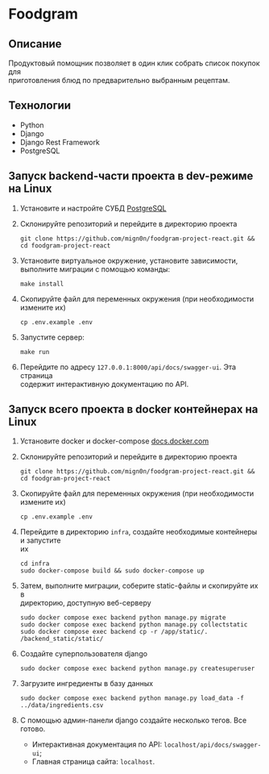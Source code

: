 # Foodgram

## Описание

Продуктовый помощник позволяет в один клик собрать список покупок для  
приготовления блюд по предварительно выбранным рецептам.

## Технологии

- Python
- Django
- Django Rest Framework
- PostgreSQL

## Запуск backend-части проекта в dev-режиме на Linux

1. Установите и настройте СУБД [PostgreSQL](https://www.postgresql.org/)
2. Склонируйте репозиторий и перейдите в директорию проекта

    ```shell
    git clone https://github.com/mign0n/foodgram-project-react.git && cd foodgram-project-react
    ```

3. Установите виртуальное окружение, установите зависимости, выполните миграции
с помощью команды:

    ```shell
    make install
    ```

4. Скопируйте файл для переменных окружения (при необходимости измените их)

   ```shell
   cp .env.example .env
   ```

5. Запустите сервер:

    ```shell
    make run
    ```

6. Перейдите по адресу `127.0.0.1:8000/api/docs/swagger-ui`. Эта страница  
содержит интерактивную документацию по API.

## Запуск всего проекта в docker контейнерах на Linux

1. Установите docker и docker-compose [docs.docker.com](https://docs.docker.com/get-docker/)
2. Склонируйте репозиторий и перейдите в директорию проекта

    ```shell
    git clone https://github.com/mign0n/foodgram-project-react.git && cd foodgram-project-react
    ```

3. Скопируйте файл для переменных окружения (при необходимости измените их)

   ```shell
   cp .env.example .env
   ```

4. Перейдите в директорию `infra`, создайте необходимые контейнеры и запустите  
их

   ```shell
   cd infra
   sudo docker-compose build && sudo docker-compose up
   ```

5. Затем, выполните миграции, соберите static-файлы и скопируйте их в  
директорию, доступную веб-серверу

   ```shell
   sudo docker compose exec backend python manage.py migrate
   sudo docker compose exec backend python manage.py collectstatic
   sudo docker compose exec backend cp -r /app/static/. /backend_static/static/
   ```

6. Создайте суперпользователя django

   ```shell
   sudo docker compose exec backend python manage.py createsuperuser
   ```

7. Загрузите ингредиенты в базу данных

   ```shell
   sudo docker compose exec backend python manage.py load_data -f ../data/ingredients.csv
   ```

8. С помощью админ-панели django создайте несколько тегов. Все готово.
   - Интерактивная документация по API: `localhost/api/docs/swagger-ui`;
   - Главная страница сайта: `localhost`.
